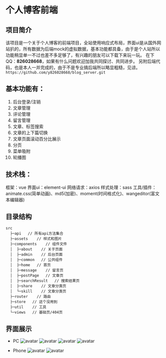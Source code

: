 # 个人博客前端

## 项目简介
该项目是一个关于个人博客的前端项目，全站使用响应式布局，界面ui是从国外网站扒的，所有数据为后端mock的虚拟数据，基本功能都具备，由于是个人站所以功能稍显单一不过也差不多足够了，有兴趣的朋友可以下载下来玩一玩。
在下QQ：**826028668**，如果有什么问题欢迎加我共同探讨、共同进步。
另附后端代码，也是本人一并完成的，由于不是专业搞后端所以略显粗糙，见谅。
```https://github.com/y826028668/blog_server.git```

## 基本功能有：
  1. 后台登录/注销
  2. 文章管理
  3. 评论管理
  4. 留言管理
  5. 文章、标签搜索
  6. 文章的上下篇切换
  7. 文章页面滚动百分比展示
  8. 分页
  9. 菜单吸附
  10. 轮播图

## 技术栈：
框架：vue
界面ui：element-ui
网络请求：axios
样式处理：sass
工具/插件：animate.css(简单动画)、md5(加密)、moment(时间格式化)、wangeditor(富文本编辑器)

## 目录结构
```
src
  ├─api   // 所有api方法集合
  ├─assets    // 样式和图片
  ├─components    // 组件文件
  │  ├─about    // 关于页面
  │  ├─admin    // 后台页面
  │  ├─common   // 公共组件
  │  ├─home   // 首页
  │  ├─message    // 留言页
  │  ├─postPage   // 文章页
  │  ├─searchResult   // 搜索结果页
  │  ├─share    // 文章分类页
  │  └─skill    // 文章分类页
  ├─router    // 路由
  ├─store   // 这个没用到
  ├─util    // 工具
  └─views   // 基础页/404页
```

## 界面展示
* PC
![avatar](https://s1.ax1x.com/2020/08/14/dikvHf.png)
![avatar](https://s1.ax1x.com/2020/08/14/diAp4g.png)
![avatar](https://s1.ax1x.com/2020/08/14/dikzE8.png)
![avatar](https://s1.ax1x.com/2020/08/14/dikXut.png)

* Phone
![avatar](https://s1.ax1x.com/2020/08/14/diASUS.png)
![avatar](https://s1.ax1x.com/2020/08/14/diACCQ.png)
